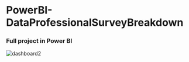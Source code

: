 # PowerBI-DataProfessionalSurveyBreakdown
### Full project in Power BI


![dashboard2](https://github.com/amirhilmi/selfLearn-240130/blob/main/2-viz/1-PowerBI-DataProfessionalSalary-240210/assets/databi_2.png)
